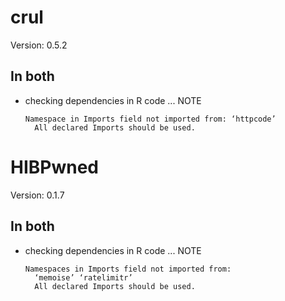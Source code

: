 # crul

Version: 0.5.2

## In both

*   checking dependencies in R code ... NOTE
    ```
    Namespace in Imports field not imported from: ‘httpcode’
      All declared Imports should be used.
    ```

# HIBPwned

Version: 0.1.7

## In both

*   checking dependencies in R code ... NOTE
    ```
    Namespaces in Imports field not imported from:
      ‘memoise’ ‘ratelimitr’
      All declared Imports should be used.
    ```

